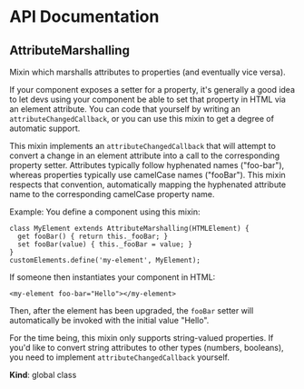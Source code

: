 # API Documentation
<a name="AttributeMarshalling"></a>
## AttributeMarshalling
Mixin which marshalls attributes to properties (and eventually vice versa).

If your component exposes a setter for a property, it's generally a good
idea to let devs using your component be able to set that property in HTML
via an element attribute. You can code that yourself by writing an
`attributeChangedCallback`, or you can use this mixin to get a degree of
automatic support.

This mixin implements an `attributeChangedCallback` that will attempt to
convert a change in an element attribute into a call to the corresponding
property setter. Attributes typically follow hyphenated names ("foo-bar"),
whereas properties typically use camelCase names ("fooBar"). This mixin
respects that convention, automatically mapping the hyphenated attribute
name to the corresponding camelCase property name.

Example: You define a component using this mixin:

    class MyElement extends AttributeMarshalling(HTMLElement) {
      get fooBar() { return this._fooBar; }
      set fooBar(value) { this._fooBar = value; }
    }
    customElements.define('my-element', MyElement);

If someone then instantiates your component in HTML:

    <my-element foo-bar="Hello"></my-element>

Then, after the element has been upgraded, the `fooBar` setter will
automatically be invoked with the initial value "Hello".

For the time being, this mixin only supports string-valued properties.
If you'd like to convert string attributes to other types (numbers,
booleans), you need to implement `attributeChangedCallback` yourself.

  **Kind**: global class
